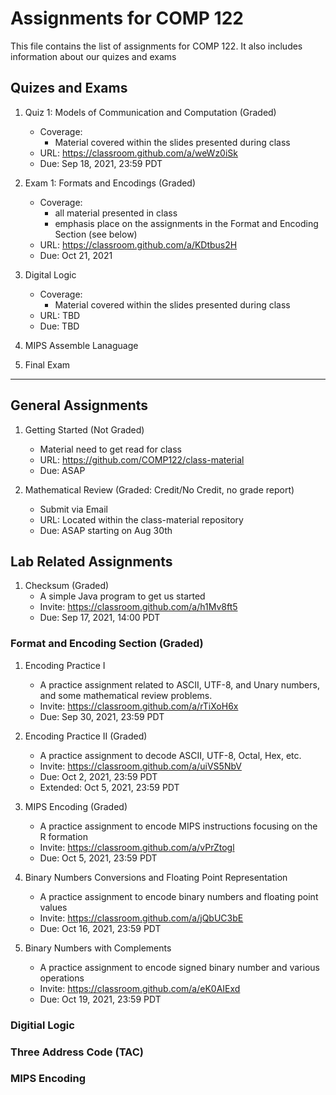 # Assignments for COMP 122

This file contains the list of assignments for COMP 122.  It also includes information about our quizes and exams

## Quizes and Exams
1. Quiz 1: Models of Communication and Computation (Graded)
   - Coverage:
     - Material covered within the slides presented during class
   - URL: https://classroom.github.com/a/weWz0iSk
   - Due: Sep 18, 2021, 23:59 PDT

1. Exam 1: Formats and Encodings (Graded)
   - Coverage:
     - all material presented in class
     - emphasis place on the assignments in the Format and Encoding Section (see below)
   - URL: https://classroom.github.com/a/KDtbus2H
   - Due: Oct 21, 2021 

1. Digital Logic
   - Coverage:
     - Material covered within the slides presented during class
   - URL: TBD
   - Due: TBD

1. MIPS Assemble Lanaguage
1. Final Exam

---

## General Assignments
1. Getting Started (Not Graded)
   - Material need to get read for class
   - URL: https://github.com/COMP122/class-material
   - Due: ASAP

1. Mathematical Review (Graded: Credit/No Credit, no grade report)
   - Submit via Email
   - URL: Located within the class-material repository
   - Due: ASAP starting on Aug 30th 

## Lab Related Assignments
1. Checksum (Graded)
   - A simple Java program to get us started
   - Invite: https://classroom.github.com/a/h1Mv8ft5
   - Due: Sep 17, 2021, 14:00 PDT


### Format and Encoding Section (Graded)
1. Encoding Practice I 
   - A practice assignment related to ASCII, UTF-8, and Unary numbers, and some mathematical review problems. 
   - Invite: https://classroom.github.com/a/rTiXoH6x
   - Due: Sep 30, 2021, 23:59 PDT

1. Encoding Practice II (Graded)
   - A practice assignment to decode ASCII, UTF-8, Octal, Hex, etc.
   - Invite: https://classroom.github.com/a/uiVS5NbV
   - Due: Oct 2, 2021, 23:59 PDT
   - Extended: Oct 5, 2021, 23:59 PDT

1. MIPS Encoding (Graded)
   - A practice assignment to encode MIPS instructions focusing on the R formation
   - Invite: https://classroom.github.com/a/vPrZtogl
   - Due: Oct 5, 2021, 23:59 PDT

1. Binary Numbers Conversions and Floating Point Representation
   - A practice assignment to encode binary numbers and floating point values
   - Invite: https://classroom.github.com/a/jQbUC3bE
   - Due: Oct 16, 2021, 23:59 PDT

1. Binary Numbers with Complements
   - A practice assignment to encode signed binary number and various operations
   - Invite: https://classroom.github.com/a/eK0AIExd
   - Due: Oct 19, 2021, 23:59 PDT

### Digitial Logic
### Three Address Code (TAC)
### MIPS Encoding





